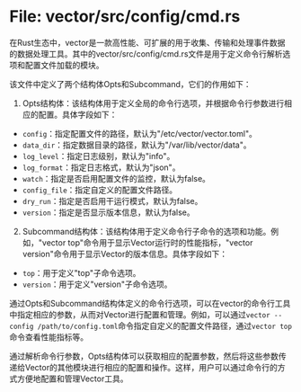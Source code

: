 # File: vector/src/config/cmd.rs

在Rust生态中，vector是一款高性能、可扩展的用于收集、传输和处理事件数据的数据处理工具。其中的vector/src/config/cmd.rs文件是用于定义命令行解析选项和配置文件加载的模块。

该文件中定义了两个结构体Opts和Subcommand，它们的作用如下：

1. Opts结构体：该结构体用于定义全局的命令行选项，并根据命令行参数进行相应的配置。具体字段如下：
  - `config`：指定配置文件的路径，默认为"/etc/vector/vector.toml"。
  - `data_dir`：指定数据目录的路径，默认为"/var/lib/vector/data"。
  - `log_level`：指定日志级别，默认为"info"。
  - `log_format`：指定日志格式，默认为"json"。
  - `watch`：指定是否启用配置文件的监控，默认为false。
  - `config_file`：指定自定义的配置文件路径。
  - `dry_run`：指定是否启用干运行模式，默认为false。
  - `version`：指定是否显示版本信息，默认为false。
  
2. Subcommand结构体：该结构体用于定义命令行子命令的选项和功能。例如，"vector top"命令用于显示Vector运行时的性能指标，"vector version"命令用于显示Vector的版本信息。具体字段如下：
  - `top`：用于定义"top"子命令选项。
  - `version`：用于定义"version"子命令选项。

通过Opts和Subcommand结构体定义的命令行选项，可以在vector的命令行工具中指定相应的参数，从而对Vector进行配置和管理。例如，可以通过`vector --config /path/to/config.toml`命令指定自定义的配置文件路径，通过`vector top`命令查看性能指标等。

通过解析命令行参数，Opts结构体可以获取相应的配置参数，然后将这些参数传递给Vector的其他模块进行相应的配置和操作。这样，用户可以通过命令行的方式方便地配置和管理Vector工具。

